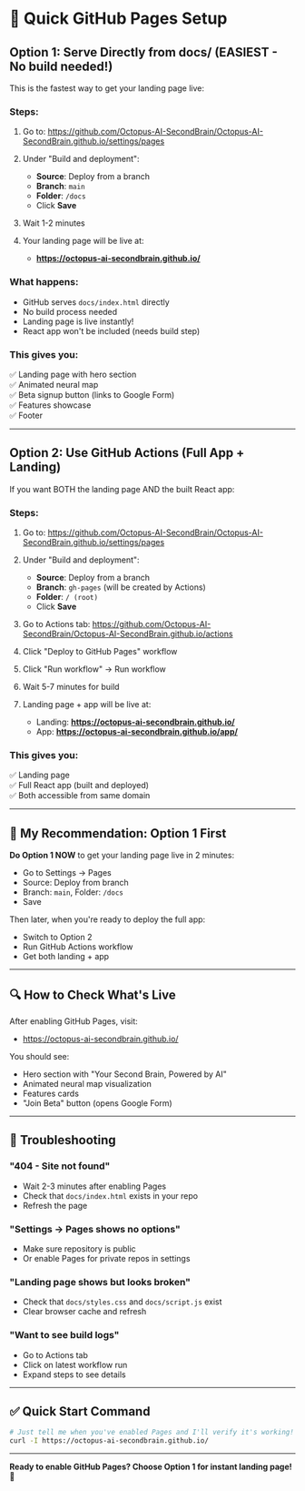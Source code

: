 # 🚀 Quick GitHub Pages Setup

## Option 1: Serve Directly from docs/ (EASIEST - No build needed!)

This is the fastest way to get your landing page live:

### Steps:
1. Go to: https://github.com/Octopus-AI-SecondBrain/Octopus-AI-SecondBrain.github.io/settings/pages

2. Under "Build and deployment":
   - **Source**: Deploy from a branch
   - **Branch**: `main`
   - **Folder**: `/docs`
   - Click **Save**

3. Wait 1-2 minutes

4. Your landing page will be live at:
   - **https://octopus-ai-secondbrain.github.io/**

### What happens:
- GitHub serves `docs/index.html` directly
- No build process needed
- Landing page is live instantly!
- React app won't be included (needs build step)

### This gives you:
✅ Landing page with hero section  
✅ Animated neural map  
✅ Beta signup button (links to Google Form)  
✅ Features showcase  
✅ Footer  

---

## Option 2: Use GitHub Actions (Full App + Landing)

If you want BOTH the landing page AND the built React app:

### Steps:
1. Go to: https://github.com/Octopus-AI-SecondBrain/Octopus-AI-SecondBrain.github.io/settings/pages

2. Under "Build and deployment":
   - **Source**: Deploy from a branch
   - **Branch**: `gh-pages` (will be created by Actions)
   - **Folder**: `/ (root)`
   - Click **Save**

3. Go to Actions tab: https://github.com/Octopus-AI-SecondBrain/Octopus-AI-SecondBrain.github.io/actions

4. Click "Deploy to GitHub Pages" workflow

5. Click "Run workflow" → Run workflow

6. Wait 5-7 minutes for build

7. Landing page + app will be live at:
   - Landing: **https://octopus-ai-secondbrain.github.io/**
   - App: **https://octopus-ai-secondbrain.github.io/app/**

### This gives you:
✅ Landing page  
✅ Full React app (built and deployed)  
✅ Both accessible from same domain  

---

## 🎯 My Recommendation: Option 1 First

**Do Option 1 NOW** to get your landing page live in 2 minutes:
- Go to Settings → Pages
- Source: Deploy from branch
- Branch: `main`, Folder: `/docs`
- Save

Then later, when you're ready to deploy the full app:
- Switch to Option 2
- Run GitHub Actions workflow
- Get both landing + app

---

## 🔍 How to Check What's Live

After enabling GitHub Pages, visit:
- https://octopus-ai-secondbrain.github.io/

You should see:
- Hero section with "Your Second Brain, Powered by AI"
- Animated neural map visualization
- Features cards
- "Join Beta" button (opens Google Form)

---

## 🐛 Troubleshooting

### "404 - Site not found"
- Wait 2-3 minutes after enabling Pages
- Check that `docs/index.html` exists in your repo
- Refresh the page

### "Settings → Pages shows no options"
- Make sure repository is public
- Or enable Pages for private repos in settings

### "Landing page shows but looks broken"
- Check that `docs/styles.css` and `docs/script.js` exist
- Clear browser cache and refresh

### "Want to see build logs"
- Go to Actions tab
- Click on latest workflow run
- Expand steps to see details

---

## ✅ Quick Start Command

```bash
# Just tell me when you've enabled Pages and I'll verify it's working!
curl -I https://octopus-ai-secondbrain.github.io/
```

---

**Ready to enable GitHub Pages? Choose Option 1 for instant landing page! 🚀**

